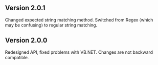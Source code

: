 ﻿## Version 2.0.1
Changed expected string matching method. Switched from Regex (which may be confusing) to regular string matching.

## Version 2.0.0
Redesigned API, fixed problems with VB.NET.
Changes are not backward compatible.

